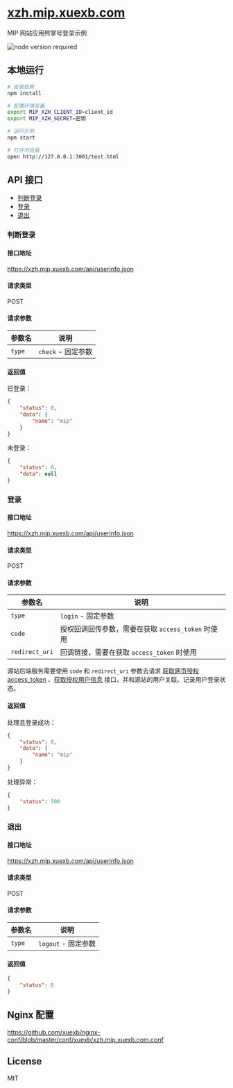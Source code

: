 # [xzh.mip.xuexb.com](https://xzh.mip.xuexb.com)

MIP 网站应用熊掌号登录示例

![node version required](https://img.shields.io/badge/node-%3E=7.8.0-red.svg)

## 本地运行

```bash
# 安装依赖
npm install

# 配置环境变量
export MIP_XZH_CLIENT_ID=client_id
export MIP_XZH_SECRET=密钥

# 运行示例
npm start

# 打开浏览器
open http://127.0.0.1:3001/test.html
```

## API 接口

- [判断登录](#check)
- [登录](#login)
- [退出](#logout)

<a href="#check" id="check" name="check"></a>
### 判断登录

#### 接口地址

<https://xzh.mip.xuexb.com/api/userinfo.json>

#### 请求类型

POST

#### 请求参数
参数名 | 说明
--- | ---
`type` | `check` - 固定参数

#### 返回值

已登录：
```json
{
    "status": 0,
    "data": {
        "name": "mip"
    }
}
```

未登录：
```json
{
    "status": 0,
    "data": null
}
```

<a href="#login" id="login" name="login"></a>
### 登录

#### 接口地址

<https://xzh.mip.xuexb.com/api/userinfo.json>

#### 请求类型

POST

#### 请求参数
参数名 | 说明
--- | ---
`type` | `login` - 固定参数
`code` | 授权回调回传参数，需要在获取 `access_token` 时使用
`redirect_uri` | 回调链接，需要在获取 `access_token` 时使用

源站后端服务需要使用 `code` 和 `redirect_uri` 参数去请求 [获取网页授权access_token](http://xiongzhang.baidu.com/open/wiki/chapter2/section2.2.html?t=1522129995153) 、[获取授权用户信息](http://xiongzhang.baidu.com/open/wiki/chapter2/section2.4.html?t=1522129995153) 接口，并和源站的用户关联、记录用户登录状态。

#### 返回值

处理且登录成功：
```json
{
    "status": 0,
    "data": {
        "name": "mip"
    }
}
```

处理异常：
```json
{
    "status": 500
}
```

<a href="#logout" id="logout" name="logout"></a>
### 退出

#### 接口地址

<https://xzh.mip.xuexb.com/api/userinfo.json>

#### 请求类型

POST

#### 请求参数
参数名 | 说明
--- | ---
`type` | `logout` - 固定参数

#### 返回值

```json
{
    "status": 0
}
```


## Nginx 配置

<https://github.com/xuexb/nginx-conf/blob/master/conf/xuexb/xzh.mip.xuexb.com.conf>

## License

MIT
